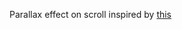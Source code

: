Parallax effect on scroll inspired by [this](https://blog.olivierlarose.com/tutorials/zoom-parallax)
